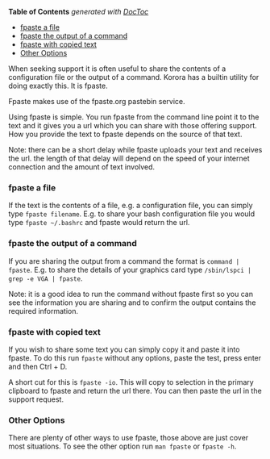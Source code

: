 <!-- START doctoc generated TOC please keep comment here to allow auto update -->
<!-- DON'T EDIT THIS SECTION, INSTEAD RE-RUN doctoc TO UPDATE -->
**Table of Contents**  *generated with [DocToc](https://github.com/thlorenz/doctoc)*

- [fpaste a file](#fpaste-a-file)
- [fpaste the output of a command](#fpaste-the-output-of-a-command)
- [fpaste with copied text](#fpaste-with-copied-text)
- [Other Options](#other-options)

<!-- END doctoc generated TOC please keep comment here to allow auto update -->

When seeking support it is often useful to share the contents of a configuration file or the output of a command. Korora has a builtin utility for doing exactly this. It is fpaste. 

Fpaste makes use of the fpaste.org pastebin service.

Using fpaste is simple. You run fpaste from the command line point it to the text and it gives you a url which you can share with those offering support. How you provide the text to fpaste depends on the source of that text. 

<div class="callout callout-info"><p>Note: there can be a short delay while fpaste uploads your text and receives the url. the length of that delay will depend on the speed of your internet connection and the amount of text involved.</p></div>

### fpaste a file
If the text is the contents of a file, e.g. a configuration file, you can simply type `fpaste filename`.  E.g. to share your bash configuration file you would type `fpaste ~/.bashrc` and fpaste would return the url.

### fpaste the output of a command
If you are sharing the output from a command the format is `command | fpaste`. E.g. to share the details of your graphics card type `/sbin/lspci | grep -e VGA | fpaste`. 
<div class="callout callout-info"><p>Note: it is a good idea to run the command without fpaste first so you can see the information you are sharing and to confirm the output contains the required information.</p></div>

### fpaste with copied text
If you wish to share some text you can simply copy it and paste it into fpaste. To do this run `fpaste` without any options, paste the test, press enter and then Ctrl + D.

A short cut for this is `fpaste -io`. This will copy to selection in the primary clipboard to fpaste and return the url there. You can then paste the url in the support request.

### Other Options
There are plenty of other ways to use fpaste, those above are just cover most situations. To see the other option run `man fpaste` or `fpaste -h`.
